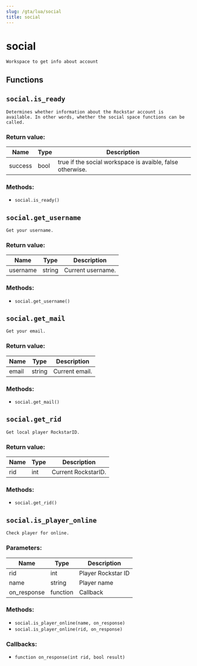 ```yaml
---
slug: /gta/lua/social
title: social
---
```


# social

```ebnf
Workspace to get info about account
```

## Functions

## `social.is_ready`

`Determines whether information about the Rockstar account is available. In other words, whether the social space functions can be called.`

### Return value:

| Name    | Type | Description                                               |
| ------- | ---- | --------------------------------------------------------- |
| success | bool | true if the social workspace is avaible, false otherwise. |

### Methods:

* `social.is_ready()`

## `social.get_username`

`Get your username.`

### Return value:

| Name     | Type   | Description       |
| -------- | ------ | ----------------- |
| username | string | Current username. |

### Methods:

* `social.get_username()`

## `social.get_mail`

`Get your email.`

### Return value:

| Name  | Type   | Description    |
| ----- | ------ | -------------- |
| email | string | Current email. |

### Methods:

* `social.get_mail()`

## `social.get_rid`

`Get local player RockstarID.`

### Return value:

| Name | Type | Description         |
| ---- | ---- | ------------------- |
| rid  | int  | Current RockstarID. |

### Methods:

* `social.get_rid()`

## `social.is_player_online`

`Check player for online.`

### Parameters:

| Name        | Type     | Description        |
| ----------- | -------- | ------------------ |
| rid         | int      | Player Rockstar ID |
| name        | string   | Player name        |
| on_response | function | Callback           |

### Methods:

* `social.is_player_online(name, on_response)`
* `social.is_player_online(rid, on_response)`

### Callbacks:

* `function on_response(int rid, bool result)`